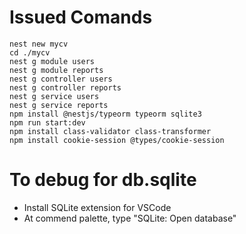 # Issued Comands
```
nest new mycv
cd ./mycv
nest g module users
nest g module reports
nest g controller users
nest g controller reports
nest g service users
nest g service reports
npm install @nestjs/typeorm typeorm sqlite3
npm run start:dev
npm install class-validator class-transformer
npm install cookie-session @types/cookie-session
```

# To debug for db.sqlite
- Install SQLite extension for VSCode
- At commend palette, type "SQLite: Open database"